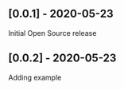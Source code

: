 ## [0.0.1] - 2020-05-23
   Initial Open Source release
   
## [0.0.2] - 2020-05-23
   Adding example

